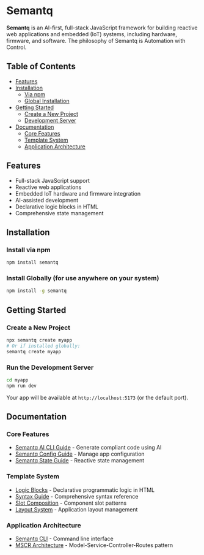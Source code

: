 # Semantq

**Semantq** is an AI-first, full-stack JavaScript framework for building reactive web applications and embedded (IoT) systems, including hardware, firmware, and software. The philosophy of Semantq is Automation with Control.

## Table of Contents
- [Features](#features)
- [Installation](#installation)
  - [Via npm](#install-via-npm)
  - [Global Installation](#install-globally-for-use-anywhere-on-your-system)
- [Getting Started](#getting-started)
  - [Create a New Project](#create-a-new-project)
  - [Development Server](#run-the-development-server)
- [Documentation](#documentation)
  - [Core Features](#core-features)
  - [Template System](#template-system)
  - [Application Architecture](#application-architecture)

## Features
- Full-stack JavaScript support
- Reactive web applications
- Embedded IoT hardware and firmware integration
- AI-assisted development
- Declarative logic blocks in HTML
- Comprehensive state management

## Installation

### Install via npm
```bash
npm install semantq
```

### Install Globally (for use anywhere on your system)
```bash
npm install -g semantq
```

## Getting Started

### Create a New Project
```bash
npx semantq create myapp
# Or if installed globally:
semantq create myapp
```

### Run the Development Server
```bash
cd myapp
npm run dev
```
Your app will be available at `http://localhost:5173` (or the default port).

## Documentation

### Core Features
- [Semantq AI CLI Guide](docs/SemantqAI.md) - Generate compliant code using AI
- [Semantq Config Guide](docs/SemantqConfig.md) - Manage app configuration
- [Semantq State Guide](docs/SemantqState.md) - Reactive state management

### Template System
- [Logic Blocks](docs/logicBlocks/if.md) - Declarative programmatic logic in HTML
- [Syntax Guide](docs/SemantqSyntax.md) - Comprehensive syntax reference
- [Slot Composition](docs/SemantqSlots.md) - Component slot patterns
- [Layout System](docs/SemantqLayouts.md) - Application layout management

### Application Architecture
- [Semantq CLI](docs/SemantqCli.md) - Command line interface
- [MSCR Architecture](docs/mscr.md) - Model-Service-Controller-Routes pattern
```

